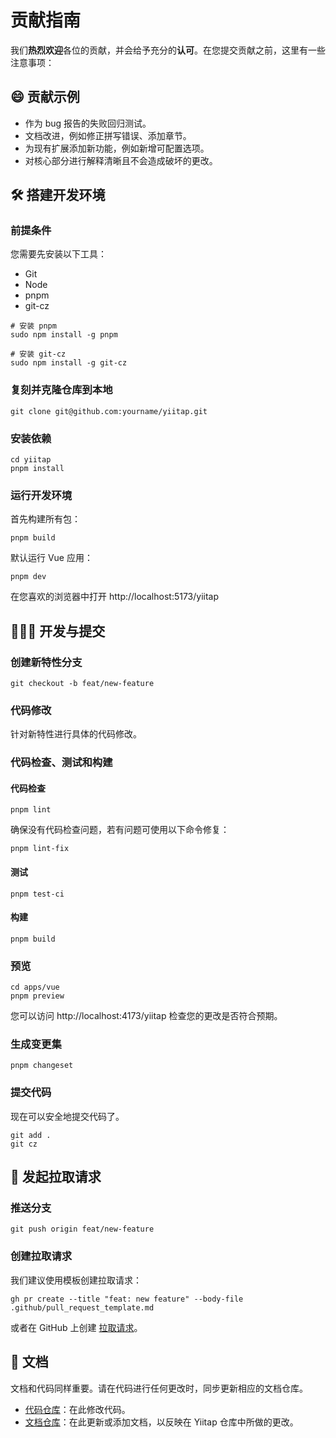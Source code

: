 # 贡献指南

我们**热烈欢迎**各位的贡献，并会给予充分的**认可**。在您提交贡献之前，这里有一些注意事项：

## 😄 贡献示例
- 作为 bug 报告的失败回归测试。
- 文档改进，例如修正拼写错误、添加章节。
- 为现有扩展添加新功能，例如新增可配置选项。
- 对核心部分进行解释清晰且不会造成破坏的更改。

## 🛠️ 搭建开发环境

### 前提条件
您需要先安装以下工具：
- Git
- Node
- pnpm
- git-cz

```shell
# 安装 pnpm
sudo npm install -g pnpm

# 安装 git-cz
sudo npm install -g git-cz
```

### 复刻并克隆仓库到本地
```shell
git clone git@github.com:yourname/yiitap.git
```

### 安装依赖
```shell
cd yiitap
pnpm install
```

### 运行开发环境
首先构建所有包：
```shell
pnpm build
```

默认运行 Vue 应用：
```shell
pnpm dev
```
在您喜欢的浏览器中打开 http://localhost:5173/yiitap

## 🧑🏻‍💻 开发与提交
### 创建新特性分支
```shell
git checkout -b feat/new-feature
```

### 代码修改
针对新特性进行具体的代码修改。

### 代码检查、测试和构建
#### 代码检查
```shell
pnpm lint
```
确保没有代码检查问题，若有问题可使用以下命令修复：
```shell
pnpm lint-fix
```

#### 测试
```shell
pnpm test-ci
```

#### 构建
```shell
pnpm build
```

### 预览
```shell
cd apps/vue
pnpm preview
```
您可以访问 http://localhost:4173/yiitap 检查您的更改是否符合预期。

### 生成变更集
```shell
pnpm changeset
```

### 提交代码
现在可以安全地提交代码了。
```shell
git add .
git cz
```

## 🚀 发起拉取请求
### 推送分支
```shell
git push origin feat/new-feature
```

### 创建拉取请求
我们建议使用模板创建拉取请求：
```shell
gh pr create --title "feat: new feature" --body-file .github/pull_request_template.md
```
或者在 GitHub 上创建 [拉取请求](https://github.com/yiitap/yiitap/pulls)。

## 📃 文档
文档和代码同样重要。请在代码进行任何更改时，同步更新相应的文档仓库。

- [代码仓库](https://github.com/yiitap/yiitap)：在此修改代码。
- [文档仓库](https://github.com/yiitap/docs)：在此更新或添加文档，以反映在 Yiitap 仓库中所做的更改。 
